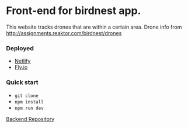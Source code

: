 # Front-end for birdnest app.

This website tracks drones that are within a certain area. Drone info from http://assignments.reaktor.com/birdnest/drones

### Deployed

- [Netlify](https://dronetracker.netlify.app/)
- [Fly.io](https://dronetracker.fly.dev/)

### Quick start

- `git clone`
- `npm install`
- `npm run dev`

[Backend Repository](https://github.com/otdot/backbirdsnest)
